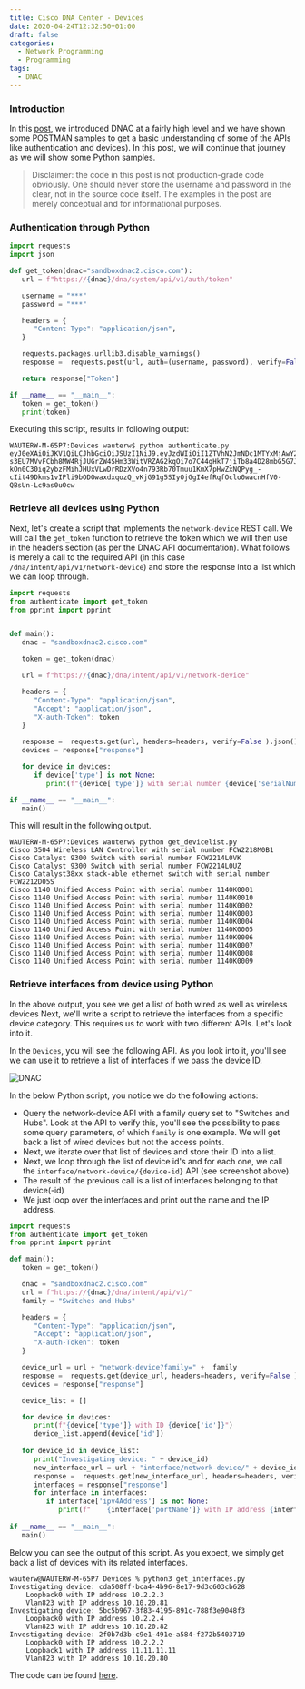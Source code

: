 ```yaml
---
title: Cisco DNA Center - Devices
date: 2020-04-24T12:32:50+01:00
draft: false
categories:
  - Network Programming
  - Programming
tags:
  - DNAC
---
```

### Introduction

In this [post](https://blog.wimwauters.com/networkprogrammability/2020-04-22_dnac_gettingstarted/), we introduced DNAC at a fairly high level and we have shown some POSTMAN samples to get a basic understanding of some of the APIs like authentication and devices). In this post, we will continue that journey as we will show some  Python samples.

>Disclaimer: the code in this post is not production-grade code obviously. One should never store the username and password in the clear, not in the source code itself. The examples in the post are merely conceptual and for informational purposes.

### Authentication through Python

```python
import requests
import json

def get_token(dnac="sandboxdnac2.cisco.com"):  
   url = f"https://{dnac}/dna/system/api/v1/auth/token"

   username = "***"
   password = "***"

   headers = {
      "Content-Type": "application/json",
   }

   requests.packages.urllib3.disable_warnings()
   response =  requests.post(url, auth=(username, password), verify=False).json()

   return response["Token"]

if __name__ == "__main__":
   token = get_token()
   print(token)
```
Executing this script, results in following output:
```
WAUTERW-M-65P7:Devices wauterw$ python authenticate.py 
eyJ0eXAiOiJKV1QiLCJhbGciOiJSUzI1NiJ9.eyJzdWIiOiI1ZTVhN2JmNDc1MTYxMjAwY2M0YWUwNjQiLCJhdXRoU291cmNlIjoiaW50ZXJuYWwiLCJ0ZW5hbnROYW1lIjoiVE5UMCIsInJvbGVzIjpbIjVlNWE0MzI2NzUxNjEyMDBjYzRhYzk2MyJdLCJ0ZW5hbnRJZCI6IjVlNWE0MzI1NzUxNjEyMDBjYzRhYzk1YyIsImV4cCI6MTU4NzU0OTY0MywiaWF0IjoxNTg3NTQ2MDQzLCJqdGkiOiJjNDUyOTI3OS01ZTkwLTRhZmMtYjYxYS1hNzJiNWM0NmMzOTMiLCJ1c2VybmFtZSI6ImRldm5ldHVzZXIifQ.Kq6LM60eRXg2ubmiXjh8Vy5fmLN3M1VkmTj0CLLMYYvU6G8-s3EU7MVvFCbh8MW4RjJUGrZW4SHm33WitVRZAG2kqOi7o7C44gHkT7jiTb8a4D28mbG5G7JXRPTi6_77wK6l09plualxLYmT3jYGTaRvhpIHqg_q7Y8e2GYUsjOROkqW7mz8NrvHvVuK1nGQ1JrP-kOn0C30iq2ybzFMihJHUxVLwDrRDzXVo4n793Rb70Tmuu1KmX7pHwZxNQPyg_-cIit49Dkms1vIPli9bODOwaxdxqozQ_vKjG91g5SIyOjGgI4efRqfOclo0wacnHfV0-QBsUn-Lc9as0uOcw
```

### Retrieve all devices using Python

Next, let's create a script that implements the `network-device` REST call. We will call the `get_token` function to retrieve the token which we will then use in the headers section (as per the DNAC API documentation). What follows is merely a call to the required API (in this case `/dna/intent/api/v1/network-device`) and store the response into a list which we can loop through.

```python
import requests
from authenticate import get_token
from pprint import pprint


def main():
   dnac = "sandboxdnac2.cisco.com"

   token = get_token(dnac)

   url = f"https://{dnac}/dna/intent/api/v1/network-device"

   headers = {
      "Content-Type": "application/json",
      "Accept": "application/json",
      "X-auth-Token": token 
   }

   response =  requests.get(url, headers=headers, verify=False ).json()
   devices = response["response"]

   for device in devices:
      if device['type'] is not None:
         print(f"{device['type']} with serial number {device['serialNumber']}")

if __name__ == "__main__":
   main()
```
This will result in the following output.
```
WAUTERW-M-65P7:Devices wauterw$ python get_devicelist.py 
Cisco 3504 Wireless LAN Controller with serial number FCW2218M0B1
Cisco Catalyst 9300 Switch with serial number FCW2214L0VK
Cisco Catalyst 9300 Switch with serial number FCW2214L0UZ
Cisco Catalyst38xx stack-able ethernet switch with serial number FCW2212D05S
Cisco 1140 Unified Access Point with serial number 1140K0001
Cisco 1140 Unified Access Point with serial number 1140K0010
Cisco 1140 Unified Access Point with serial number 1140K0002
Cisco 1140 Unified Access Point with serial number 1140K0003
Cisco 1140 Unified Access Point with serial number 1140K0004
Cisco 1140 Unified Access Point with serial number 1140K0005
Cisco 1140 Unified Access Point with serial number 1140K0006
Cisco 1140 Unified Access Point with serial number 1140K0007
Cisco 1140 Unified Access Point with serial number 1140K0008
Cisco 1140 Unified Access Point with serial number 1140K0009
```

### Retrieve interfaces from device using Python

In the above output, you see we get a list of both wired as well as wireless devices Next, we'll write a script to retrieve the interfaces from a specific device category. This requires us to work with two different APIs. Let's look into it.

In the `Devices`, you will see the following API. As you look into it, you'll see we can use it to retrieve a list of interfaces if we pass the device ID.

![DNAC](/images/2020-04-24-1.png)

In the below Python script, you notice we do the following actions:
- Query the network-device API with a family query set to "Switches and Hubs". Look at the API to verify this, you'll see the possibility to pass some query parameters, of which `family` is one example. We will get back a list of wired devices but not the access points. 
- Next, we iterate over that list of devices and store their ID into a list.
- Next, we loop through the list of device id's and for each one, we call the `interface/network-device/{device-id}` API (see screenshot above).
- The result of the previous call is a list of interfaces belonging to that device(-id)
- We just loop over the interfaces and print out the name and the IP address.

```python
import requests
from authenticate import get_token
from pprint import pprint

def main():
   token = get_token()

   dnac = "sandboxdnac2.cisco.com"
   url = f"https://{dnac}/dna/intent/api/v1/"
   family = "Switches and Hubs"

   headers = {
      "Content-Type": "application/json",
      "Accept": "application/json",
      "X-auth-Token": token 
   }

   device_url = url + "network-device?family=" +  family
   response =  requests.get(device_url, headers=headers, verify=False ).json()
   devices = response["response"]

   device_list = []

   for device in devices:
      print(f"{device['type']} with ID {device['id']}")
      device_list.append(device['id'])
 
   for device_id in device_list:
      print("Investigating device: " + device_id)
      new_interface_url = url + "interface/network-device/" + device_id
      response =  requests.get(new_interface_url, headers=headers, verify=False ).json()
      interfaces = response["response"]
      for interface in interfaces:
         if interface['ipv4Address'] is not None:
            print(f"    {interface['portName']} with IP address {interface['ipv4Address']}")
      
if __name__ == "__main__":
   main() 
```
Below you can see the output of this script. As you expect, we simply get back a list of devices with its related interfaces.

```
wauterw@WAUTERW-M-65P7 Devices % python3 get_interfaces.py
Investigating device: cda508ff-bca4-4b96-8e17-9d3c603cb628
    Loopback0 with IP address 10.2.2.3
    Vlan823 with IP address 10.10.20.81
Investigating device: 5bc5b967-3f83-4195-891c-788f3e9048f3
    Loopback0 with IP address 10.2.2.4
    Vlan823 with IP address 10.10.20.82
Investigating device: 2f0b7d3b-c9e1-491e-a584-f272b5403719
    Loopback0 with IP address 10.2.2.2
    Loopback1 with IP address 11.11.11.11
    Vlan823 with IP address 10.10.20.80
```

The code can be found [here](https://github.com/wiwa1978/blog-hugo-netlify-code/tree/master/DNAC_PythonRequests/Devices).